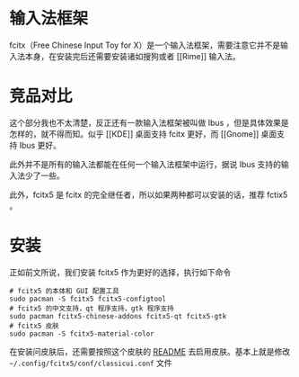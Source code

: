 # 输入法框架

fcitx（Free Chinese Input Toy for X）是一个输入法框架，需要注意它并不是输入法本身，在安装完后还需要安装诸如搜狗或者 [[Rime]] 输入法。

# 竞品对比

这个部分我也不太清楚，反正还有一款输入法框架被叫做 Ibus ，但是具体效果是怎样的，就不得而知。似乎 [[KDE]] 桌面支持 fcitx 更好，而 [[Gnome]] 桌面支持 Ibus 更好。

此外并不是所有的输入法都能在任何一个输入法框架中运行，据说 Ibus 支持的输入法少了一些。

此外，fcitx5 是 fcitx 的完全继任者，所以如果两种都可以安装的话，推荐 fctix5 。

# 安装

正如前文所说，我们安装 fcitx5 作为更好的选择，执行如下命令

``` shell
# fcitx5 的本体和 GUI 配置工具
sudo pacman -S fcitx5 fcitx5-configtool
# fcitx5 的中文支持，qt 程序支持，gtk 程序支持
sudo pacman fcitx5-chinese-addons fcitx5-qt fcitx5-gtk
# fcitx5 皮肤
sudo pacman -S fcitx5-material-color
```

在安装问皮肤后，还需要按照这个皮肤的 [README](https://github.com/hosxy/Fcitx5-Material-Color) 去启用皮肤。基本上就是修改 `~/.config/fcitx5/conf/classicui.conf` 文件
